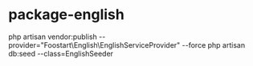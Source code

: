 # package-english

php artisan vendor:publish --provider="Foostart\English\EnglishServiceProvider" --force
php artisan db:seed --class=EnglishSeeder